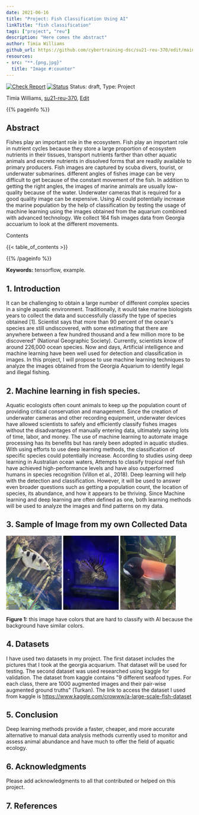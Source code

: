 ```yaml
---
date: 2021-06-16
title: "Project: Fish Classification Using AI"
linkTitle: "fish classification"
tags: ["project", "reu"]
description: "Here comes the abstract"
author: Timia Williams
github_url: https://github.com/cybertraining-dsc/su21-reu-370/edit/main/project/index.md
resources:
- src: "**.{png,jpg}"
  title: "Image #:counter"
---
```


[![Check Report](https://github.com/cybertraining-dsc/su21-reu-370/workflows/Check%20Report/badge.svg)](https://github.com/cybertraining-dsc/su21-reu-370/actions)
[![Status](https://github.com/cybertraining-dsc/su21-reu-370/workflows/Status/badge.svg)](https://github.com/cybertraining-dsc/su21-reu-370/actions)
Status: draft, Type: Project


Timia Williams, [su21-reu-370](https://github.com/cybertraining-dsc/su21-reu-370), [Edit](https://github.com/cybertraining-dsc/su21-reu-370/blob/main/project/index.md)

{{% pageinfo %}}

## Abstract
Fishes play an important role in the ecosystem.  Fish play an important role in nutrient cycles because they store a large proportion of ecosystem nutrients in their tissues, transport nutrients farther than other aquatic animals and excrete nutrients in dissolved forms that are readily available to primary producers. Fish images are captured by scuba divers, tourist, or underwater submarines. different angles of fishes image can be very difficult to get because of the constant movement of the fish. In addition to getting the right angles, the images of marine animals are usually low-quality because of the water. Underwater cameras that is required for a good quality image can be expensive. Using AI could potentially increase the marine population by the help of classification by testing the usage of machine learning using the images obtained from the aquarium combined with advanced technology. We collect 164 fish images data from Georgia accuarium to look at the different movements. 

Contents

{{< table_of_contents >}}

{{% /pageinfo %}}

**Keywords:** tensorflow, example. 

## 1. Introduction

It can be challenging to obtain a large number of different complex species in a single aquatic environment. Traditionally, it would take marine biologists years to collect the data and successfully classify the type of species obtained [1]. Scientist says that more than 90 percent of the ocean's species are still undiscovered, with some estimating that there are anywhere between a few hundred thousand and a few million more to be discovered" (National Geographic Society). Currently, scientists know of around 226,000 ocean species.   Now and days, Artificial intelligence and machine learning have been well used for detection and classification in images. In this project, I will propose to use machine learning techniques to analyze the images obtained from the Georgia Aquarium to identify legal and illegal fishing. 

## 2. Machine learning in fish species. 

Aquatic ecologists often count animals to keep up the population count of providing critical conservation and management. Since the creation of underwater cameras and other recording equipment, underwater devices have allowed scientists to safely and efficiently classify fishes images without the disadvantages of manually entering data, ultimately saving lots of time, labor, and money. The use of machine learning to automate image processing has its benefits but has rarely been adopted in aquatic studies. With using efforts to use deep learning methods, the classification of specific species could potentially increase. According to studies using deep learning in Australian ocean waters,  Attempts to classify tropical reef fish have achieved high-performance levels and have also outperformed humans in species recognition (Villon et al., 2018). Deep learning will help with the detection and classification. However, it will be used to answer even broader questions such as getting a population count, the location of species, its abundance, and how it appears to be thriving. Since Machine learning and deep learning are often defined as one, both learning methods will be used to analyze the images and find patterns on my data.      


## 3. Sample of Image from my own Collected Data

<img src="https://raw.githubusercontent.com/cybertraining-dsc/su21-reu-370/main/project/images/IMG_1566.jpg" height="200px">
<img src="https://raw.githubusercontent.com/cybertraining-dsc/su21-reu-370/main/project/images/IMG_1583.jpg" height="200px">
<img src="https://raw.githubusercontent.com/cybertraining-dsc/su21-reu-370/main/project/images/IMG_1453.jpg" height="200px">

**Figure 1:** this image have colors that are hard to classify with AI because the background have similar colors.
   
## 4. Datasets

I have used two datasets in my project. The first dataset includes the pictures that I took at the georgia acquarium. That dataset will be used for testing. The second dataset was used researched using kaggle for validation. The dataset from kaggle contains "9 different seafood types. For each class, there are 1000 augmented images and their pair-wise augmented ground truths" (Turkan).
The link to access the dataset I used from kaggle is https://www.kaggle.com/crowww/a-large-scale-fish-dataset

## 5. Conclusion

Deep learning methods provide a faster, cheaper, and more accurate alternative to manual data analysis methods currently used to monitor and assess animal abundance and have much to offer the field of aquatic ecology.

## 6. Acknowledgments

Please add acknowledgments to all that contributed or helped on this project.  

## 7. References

[^1]:  McIntyre P.B., Jones L.E., Flecker S.A., Vanni M.J. (2007) “Fish extinction alter nutrient recycling in tropical freshwaters” [ Online resource]


[^2]:  Use of energy explained - Energy use in homes, [Online resource] 
      <https://www.eia.gov/energyexplained/use-of-energy/electricity-use-in-homes.php>


[^3]: Gregor von Laszewski, Cloudmesh StopWatch and Benchmark from the Cloudmesh Common Library, [GitHub] 
      <https://github.com/cloudmesh/cloudmesh-common>
      
      https://www.frontiersin.org/articles/10.3389/fmars.2020.00429/full
      
[^4]:  Ulucan, D. Karakaya, M. Turkan Department of Electrical and Electronics Engineering, Izmir University of Economics, Izmir, Turkey Corresponding author: M. Turkan 
https://www.kaggle.com/crowww/a-large-scale-fish-dataset


[^5]:  


[^6]: 
      


